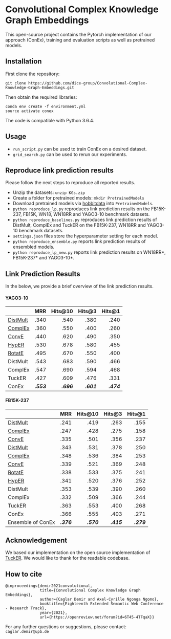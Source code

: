 # Convolutional Complex Knowledge Graph Embeddings

This open-source project contains the Pytorch implementation of our approach (ConEx), training and evaluation scripts as well as pretrained models.


## Installation

First clone the repository:
```
git clone https://github.com/dice-group/Convolutional-Complex-Knowledge-Graph-Embeddings.git
```
Then obtain the required libraries:
```
conda env create -f environment.yml
source activate conex
```
The code is compatible with Python 3.6.4.

## Usage
+ ```run_script.py``` can be used to train ConEx on a desired dataset.
+ ```grid_search.py``` can be used to rerun our experiments.

## Reproduce link prediction results
Please follow the next steps to reproduce all reported results.
- Unzip the datasets: ```unzip KGs.zip```
- Create a folder for pretrained models: ```mkdir PretrainedModels```
- Download pretrained models via [hobbitdata](https://hobbitdata.informatik.uni-leipzig.de/KGE/conex/) into ```PretrainedModels```.
- ```python reproduce_lp.py``` reproduces link prediction results on the FB15K-237, FB15K, WN18, WN18RR and YAGO3-10 benchmark datasets.
- ```python reproduce_baselines.py``` reproduces link prediction results of DistMult, ComplEx and TuckER on the FB15K-237, WN18RR and YAGO3-10 benchmark datasets.
- ```settings.json``` files store the hyperparameter setting for each model.
- ```python reproduce_ensemble.py``` reports link prediction results of ensembled models.
- ```python reproduce_lp_new.py``` reports link prediction results on WN18RR*, FB15K-237* and YAGO3-10*.


## Link Prediction Results
In the below, we provide a brief overview of the link prediction results.
#### YAGO3-10 ####
|         |   MRR | Hits@10 | Hits@3 | Hits@1  |
|---------|------:|--------:|-------:|--------:|
| [DistMult](https://arxiv.org/pdf/1707.01476.pdf) | .340     | .540     |  .380    |  .240    |
| [ComplEx](https://arxiv.org/pdf/1707.01476.pdf)  | .360     | .550     |  .400    |  .260    |
| [ConvE](https://arxiv.org/pdf/1707.01476.pdf)    | .440     | .620     |  .490    |  .350    |
| [HypER](https://arxiv.org/pdf/1808.07018.pdf)    | .530     | .678     |  .580    |  .455    |
| [RotatE](https://arxiv.org/pdf/1902.10197.pdf)   | .495     | .670     |  .550    |  .400    |
| DistMult                                         | .543     | .683     |  .590    |  .466    |
| ComplEx                                          | .547     | .690     |  .594    |  .468    | 
| TuckER                                           | .427     | .609     |  .476    |  .331    |
| ConEx                                            |***.553***|***.696***|***.601***|***.474***| 

#### FB15K-237 ####
|         |   MRR | Hits@10 | Hits@3 | Hits@1  |
|---------|------:|--------:|-------:|--------:|
| [DistMult](https://arxiv.org/pdf/1707.01476.pdf) | .241     | .419     |  .263    |  .155    |
| [ComplEx](https://arxiv.org/pdf/1707.01476.pdf)  | .247     | .428     |  .275    |  .158    |
| [ConvE](https://arxiv.org/pdf/1707.01476.pdf)    | .335     | .501     |  .356    |  .237    |
| [DistMult](https://github.com/uma-pi1/kge-iclr20)| .343     | .531     |  .378    |  .250    |
| [ComplEx](https://github.com/uma-pi1/kge-iclr20) | .348     | .536     |  .384    |  .253    |
| [ConvE](https://github.com/uma-pi1/kge-iclr20)   | .339     | .521     |  .369    |  .248    |
| [RotatE](https://arxiv.org/pdf/1902.10197.pdf)   | .338     | .533     |  .375    |  .241    |
| [HypER](https://arxiv.org/pdf/1808.07018.pdf)    | .341     | .520     |  .376    |  .252    |
| DistMult                                         | .353     | .539     |  .390    |  .260    |
| ComplEx                                          | .332     | .509     |  .366    |  .244    |
| TuckER                                           | .363     | .553     |  .400    |  .268    |
| ConEx                                            | .366     | .555     |  .403     |  .271    | 
| Ensemble of ConEx                                |***.376***|***.570***|***.415***|***.279***| 


## Acknowledgement 
We based our implementation on the open source implementation of [TuckER](https://github.com/ibalazevic/TuckER). We would like to thank for the readable codebase.

## How to cite
```
@inproceedings{demir2021convolutional,
               title={Convolutional Complex Knowledge Graph Embeddings},
               author={Caglar Demir and Axel-Cyrille Ngonga Ngomo},
               booktitle={Eighteenth Extended Semantic Web Conference - Research Track},
               year={2021},
               url={https://openreview.net/forum?id=6T45-4TFqaX}}
```

For any further questions or suggestions, please contact:  ```caglar.demir@upb.de```